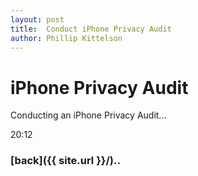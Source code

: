 ```yaml
---
layout: post
title:  Conduct iPhone Privacy Audit
author: Phillip Kittelson
---
```


# iPhone Privacy Audit

Conducting an iPhone Privacy Audit...

20:12


### [back]({{ site.url }}/)..
